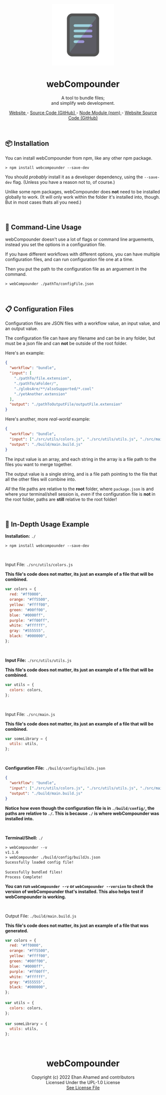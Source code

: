 <br>
<br>
<p align="center"><a href="https://webcompounder.ehan.dev/"><img width="200" height="200" src="./assets/img/icon.png"></a></p>
<h1 align="center"> webCompounder </h1>
<p align="center"> A tool to bundle files; <br> and simplify web development. </p> 
<p align="center"> <a href="https://webcompounder.ehan.dev/"> Website </a> - <a href="https://github.com/EhanAhamed/webCompounder"> Source Code (GitHub) </a> - <a href="https://www.npmjs.com/package/webcompounder"> Node Module (npm) </a> - <a href="https://github.com/EhanAhamed/webcompounder.ehan.dev/"> Website Source Code (GitHub) </a> </p>

<br>
<h2>📦 Installation </h2>

You can install webCompounder from npm, like any other npm package.

```shell
> npm install webcompounder --save-dev
```

You should _probably_ install it as a developer dependency, using the `--save-dev` flag. (Unless you have a reason not to, of course.)

Unlike some npm packages, webCompounder does **not** need to be installed globally to work. (It will only work within the folder it's installed into, though. But in most cases thats all you need.)

<br>
<h2>🔧 Command-Line Usage</h2>

webCompounder doesn't use a lot of flags or command line arguements, instead you set the options in a configuration file.

If you have different workflows with different options, you can have multiple configuration files, and can run configuration file one at a time.

Then you put the path to the configuration file as an arguement in the command.

```shell
> webCompounder ./pathTo/configFile.json
```

<br>
<h2>📋 Configuration Files</h2>

Configuration files are JSON files with a workflow value, an input value, and an output value.

The configuration file can have any filename and can be in any folder, but must be a json file and can **not** be outside of the root folder.

Here's an example:

```json
{
  "workflow": "bundle",
  "input": [
    "./pathTo/file.extension",
    "./pathTo/aFolder/",
    "./globsAre/**/alsoSupported/*.cool"
    "./yetAnother.extension"
  ],
  "output": "./pathToOutputFile/outputFile.extension"
}
```

Here's another, more _real-world_ example:

```json
{
  "workflow": "bundle",
  "input": ["./src/utils/colors.js", "./src/utils/utils.js", "./src/main.js"],
  "output": "./build/main.build.js"
}
```

The input value is an array, and each string in the array is a file path to the files you want to merge together.

The output value is a single string, and is a file path pointing to the file that all the other files will combine into.

_All_ the file paths are relative to the **root** folder, where `package.json` is and where your terminal/shell session is, _even_ if the configuration file is **not** in the root folder, paths are **still** relative to the root folder!

<br>
<h2>📁 In-Depth Usage Example </h2>

**Installation:** `./`

```shell
> npm install webcompounder --save-dev
```

<br>

Input File: `./src/utils/colors.js`

**This file's code does not matter, its just an example of a file that will be combined.**

```javascript
var colors = {
  red: "#ff0000",
  orange: "#ff5500",
  yellow: "#ffff00",
  green: "#00ff00",
  blue: "#0000ff",
  purple: "#ff00ff",
  white: "#ffffff",
  gray: "#555555",
  black: "#000000",
};
```

<br>

**Input File:** `./src/utils/utils.js`

**This file's code does not matter, its just an example of a file that will be combined.**

```javascript
var utils = {
  colors: colors,
};
```

<br>

Input File: `./src/main.js`

**This file's code does not matter, its just an example of a file that will be combined.**

```javascript
var someLibrary = {
  utils: utils,
};
```

<br>

**Configuration File:** `./build/config/buildJs.json`

```json
{
  "workflow": "bundle",
  "input": ["./src/utils/colors.js", "./src/utils/utils.js", "./src/main.js"],
  "output": "./build/main.build.js"
}
```

**Notice how even though the configuration file is in `./build/config/`, the paths are relative to `./`. This is because `./` is where webCompounder was installed into.**

<br>

**Terminal/Shell:** `./`

```shell
> webCompounder --v
v1.1.6
> webCompounder ./build/config/buildJs.json
Sucessfully loaded config file!

Sucessfully bundled files!
Process Complete!
```

**You can run `webCompounder --v` or `webCompounder --version` to check the version of webCompounder that's installed. This also helps test if webCompounder is working.**

<br>

Output File: `./build/main.build.js`

**This file's code does not matter, its just an example of a file that was generated.**

```javascript
var colors = {
  red: "#ff0000",
  orange: "#ff5500",
  yellow: "#ffff00",
  green: "#00ff00",
  blue: "#0000ff",
  purple: "#ff00ff",
  white: "#ffffff",
  gray: "#555555",
  black: "#000000",
};

var utils = {
  colors: colors,
};

var someLibrary = {
  utils: utils,
};
```

<br>

<h1 align="center"> webCompounder </h1>
<p align="center">Copyright (c) 2022 Ehan Ahamed and contributors <br> Licensed Under the UPL-1.0 License <br> <a href="https://github.com/EhanAhamed/webCompounder/blob/main/LICENSE.txt">See License File</a></p>
<br />
<br />
